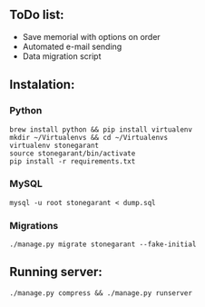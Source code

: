 ## ToDo list:

* Save memorial with options on order
* Automated e-mail sending
* Data migration script


## Instalation:

### Python
	
    brew install python && pip install virtualenv
    mkdir ~/Virtualenvs && cd ~/Virtualenvs
    virtualenv stonegarant
    source stonegarant/bin/activate
    pip install -r requirements.txt

### MySQL
    
	mysql -u root stonegarant < dump.sql

### Migrations

    ./manage.py migrate stonegarant --fake-initial


## Running server:

	./manage.py compress && ./manage.py runserver